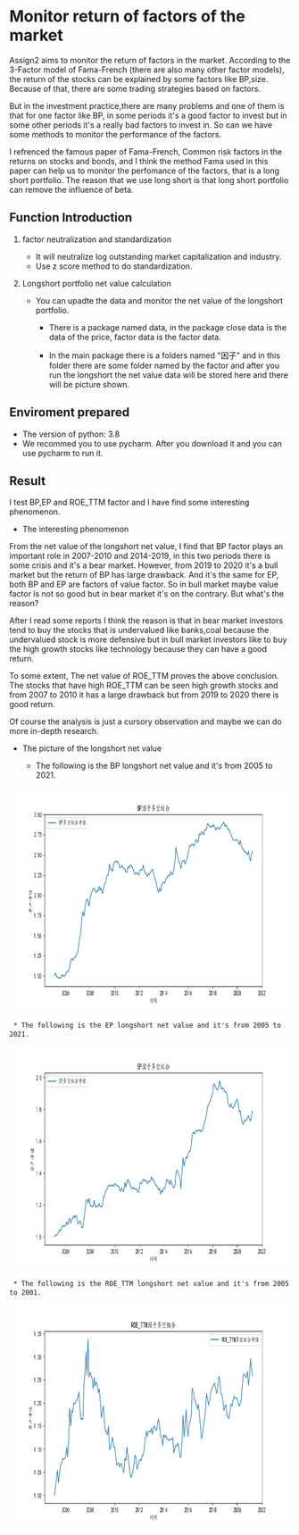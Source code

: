 # Monitor return of factors of the market

Assign2 aims to monitor the return of factors in the market. According to the 3-Factor model of Fama-French (there are also many other factor models), the return of the stocks can be 
explained by some factors like BP,size. Because of that, there are some trading strategies based on factors. 

But in the investment practice,there are many problems and one of them is that for one factor like BP, in some periods it's a good factor to invest but in some other periods it's
a really bad factors to invest in. So can we have some methods to monitor the performance of the factors.

I refrenced the famous paper of Fama-French, Common risk factors in the returns on stocks and bonds, and I think the method Fama used in this paper can help us to monitor
the perfomance of the factors, that is a long short portfolio. The reason that we use long short is that long short portfolio can remove the influence of beta.

## Function Introduction

 1. factor neutralization and standardization
    
    * It will neutralize log outstanding market capitalization and industry.
    * Use z score method to do standardization.
 

 2. Longshort portfolio net value calculation
    
    * You can upadte the data and monitor the net value of the longshort portfolio.
       
      * There is a package named data, in the package close data is the data of the price, factor data is the factor data.
      
      * In the main package there is a folders named "因子" and in this folder there are some folder named by the factor and after you run the longshort the net value data will be stored here and there will be picture shown.
      
## Enviroment prepared

 * The version of python: 3.8
 * We recommed you to use pycharm. After you download it and you can use pycharm to run it.

## Result 

 I test BP,EP and ROE_TTM factor and I have find some interesting phenomenon.
 
 * The interesting phenomenon

From the net value of the longshort net value, I find that BP factor plays an important role in 2007-2010 and 2014-2019, in this two periods there is 
some crisis and it's a bear market. However, from 2019 to 2020 it's a bull market but the return of BP has large drawback. And it's the same for EP, both BP and EP
are factors of value factor. So in bull market maybe value factor is not so good but in bear market it's on the contrary. But what's the reason?

After I read some reports I think the reason is that in bear market investors tend to buy the stocks that is undervalued like banks,coal because the undervalued stock is more defensive but in bull market investors like to buy the high growth stocks like technology because they can have a good return.

To some extent, The net value of ROE_TTM proves the above conclusion. The stocks that have high ROE_TTM can be seen high growth stocks and from 2007 to 2010 it has a large 
drawback but from 2019 to 2020 there is good return. 

Of course the analysis is just a cursory observation and maybe we can do more in-depth research.
 
 * The picture of the longshort net value
 
     * The following is the BP longshort net value and it's from 2005 to 2021.

<img src="https://github.com/algo21-220040002/Assign2/blob/master/Paper/BP_longshort_2005-2021.png" width="800" height="400" /><br/>

     * The following is the EP longshort net value and it's from 2005 to 2021. 

<img src="https://github.com/algo21-220040002/Assign2/blob/master/Paper/EP_longshort_2005-2021.png" width="800" height="400" /><br/>
 
     * The following is the ROE_TTM longshort net value and it's from 2005 to 2001.

<img src="https://github.com/algo21-220040002/Assign2/blob/master/Paper/ROE_TTM_longshort_2005-2021.png" width="800" height="400" /><br/>
 
      
    
    

